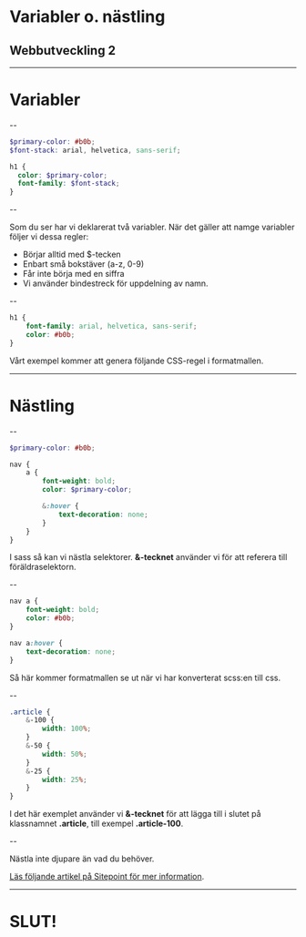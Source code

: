 # Variabler o. nästling

## Webbutveckling 2

---

# Variabler

--

```scss []
$primary-color: #b0b;
$font-stack: arial, helvetica, sans-serif;

h1 {
  color: $primary-color;
  font-family: $font-stack;
}
```

--

Som du ser har vi deklarerat två variabler. När det gäller att namge variabler följer vi dessa regler:

  * Börjar alltid med $-tecken
  * Enbart små bokstäver (a-z, 0-9)
  * Får inte börja med en siffra
  * Vi använder bindestreck för uppdelning av namn.

--

```css []
h1 {
    font-family: arial, helvetica, sans-serif;
    color: #b0b;
}
```

Vårt exempel kommer att genera följande CSS-regel i formatmallen.

---

# Nästling

--

```scss []
$primary-color: #b0b;

nav {
    a {
        font-weight: bold;
        color: $primary-color;

        &:hover {
            text-decoration: none;
        }
    }
}
```

I sass så kan vi nästla selektorer. **&-tecknet** använder vi för att referera till föräldraselektorn.

--

```css []
nav a {
    font-weight: bold;
    color: #b0b;
}

nav a:hover {
    text-decoration: none;
}
```

Så här kommer formatmallen se ut när vi har konverterat scss:en till css.

--

```scss []
.article {
    &-100 {
        width: 100%;
    }
    &-50 {
        width: 50%;
    }
    &-25 {
        width: 25%;
    }
}
```

I det här exemplet använder vi **&-tecknet** för att lägga till i slutet på klassnamnet **.article**, till exempel **.article-100**.

--

Nästla inte djupare än vad du behöver.

[Läs följande artikel på Sitepoint för mer information](https://www.sitepoint.com/sass-basics-nesting/).

---

# SLUT!